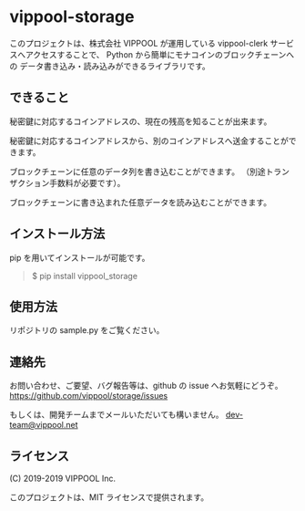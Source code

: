 # vippool-storage

このプロジェクトは、株式会社 VIPPOOL が運用している
vippool-clerk サービスへアクセスすることで、
Python から簡単にモナコインのブロックチェーンへの
データ書き込み・読み込みができるライブラリです。

## できること

秘密鍵に対応するコインアドレスの、現在の残高を知ることが出来ます。

秘密鍵に対応するコインアドレスから、別のコインアドレスへ送金することができます。

ブロックチェーンに任意のデータ列を書き込むことができます。
（別途トランザクション手数料が必要です）。

ブロックチェーンに書き込まれた任意データを読み込むことができます。

## インストール方法

pip を用いてインストールが可能です。

> $ pip install vippool_storage

## 使用方法

リポジトリの sample.py をご覧ください。

## 連絡先

お問い合わせ、ご要望、バグ報告等は、github の issue へお気軽にどうぞ。
https://github.com/vippool/storage/issues

もしくは、開発チームまでメールいただいても構いません。
dev-team@vippool.net

## ライセンス

(C) 2019-2019 VIPPOOL Inc.

このプロジェクトは、MIT ライセンスで提供されます。
